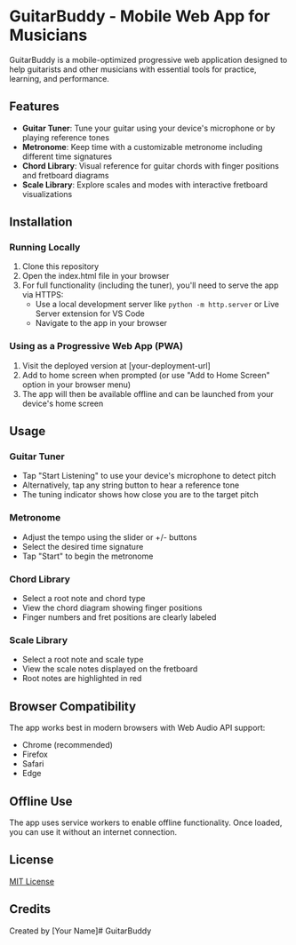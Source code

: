# GuitarBuddy - Mobile Web App for Musicians

GuitarBuddy is a mobile-optimized progressive web application designed to help guitarists and other musicians with essential tools for practice, learning, and performance.

## Features

- **Guitar Tuner**: Tune your guitar using your device's microphone or by playing reference tones
- **Metronome**: Keep time with a customizable metronome including different time signatures
- **Chord Library**: Visual reference for guitar chords with finger positions and fretboard diagrams
- **Scale Library**: Explore scales and modes with interactive fretboard visualizations

## Installation

### Running Locally

1. Clone this repository
2. Open the index.html file in your browser
3. For full functionality (including the tuner), you'll need to serve the app via HTTPS:
   - Use a local development server like `python -m http.server` or Live Server extension for VS Code
   - Navigate to the app in your browser

### Using as a Progressive Web App (PWA)

1. Visit the deployed version at [your-deployment-url]
2. Add to home screen when prompted (or use "Add to Home Screen" option in your browser menu)
3. The app will then be available offline and can be launched from your device's home screen

## Usage

### Guitar Tuner
- Tap "Start Listening" to use your device's microphone to detect pitch
- Alternatively, tap any string button to hear a reference tone
- The tuning indicator shows how close you are to the target pitch

### Metronome
- Adjust the tempo using the slider or +/- buttons
- Select the desired time signature
- Tap "Start" to begin the metronome

### Chord Library
- Select a root note and chord type
- View the chord diagram showing finger positions
- Finger numbers and fret positions are clearly labeled

### Scale Library
- Select a root note and scale type
- View the scale notes displayed on the fretboard
- Root notes are highlighted in red

## Browser Compatibility

The app works best in modern browsers with Web Audio API support:
- Chrome (recommended)
- Firefox
- Safari
- Edge

## Offline Use

The app uses service workers to enable offline functionality. Once loaded, you can use it without an internet connection.

## License

[MIT License](LICENSE)

## Credits

Created by [Your Name]# GuitarBuddy
